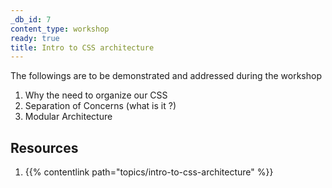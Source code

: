 ```yaml
---
_db_id: 7
content_type: workshop
ready: true
title: Intro to CSS architecture
---
```


The followings are to be demonstrated and addressed during the workshop

1. Why the need to organize our CSS
2. Separation of Concerns (what is it ?)
3. Modular Architecture

## Resources

1. {{% contentlink path="topics/intro-to-css-architecture" %}}
